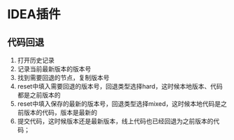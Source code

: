 # IDEA插件

## 代码回退

1. 打开历史记录
2. 记录当前最新版本的版本号
3. 找到需要回退的节点，复制版本号
4. reset中填入需要回退的版本号，回退类型选择hard，这时候本地版本、代码都是之前版本的
5. reset中填入保存的最新的版本号，回退类型选择mixed，这时候本地代码是之前版本的代码，版本是最新的
6. 提交代码，这时候版本还是最新版本，线上代码也已经回退为之前版本的代码；